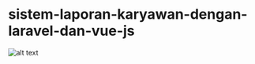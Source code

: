 # sistem-laporan-karyawan-dengan-laravel-dan-vue-js

![alt text](https://github.com/riyanto978/sistem-laporan-karyawan-dengan-laravel-dan-vue-js/blob/master/laravel%2Bvue.png)
